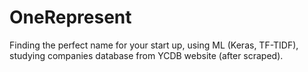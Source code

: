 # OneRepresent
Finding the perfect name for your start up, using ML (Keras, TF-TIDF), studying companies database from YCDB website (after scraped).
